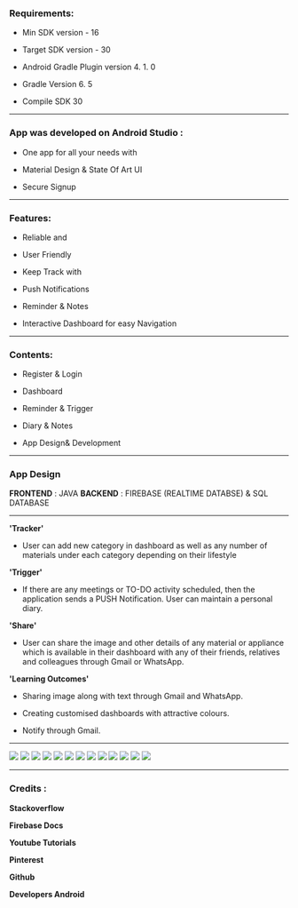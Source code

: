 
### Requirements:
- Min SDK version - 16

- Target SDK version - 30

- Android Gradle Plugin version 4. 1. 0

- Gradle Version 6. 5

- Compile SDK 30
___

### App was developed on Android Studio :

- One app for all your needs with

- Material Design & State Of Art UI

- Secure Signup
___


### Features:

- Reliable and
- User Friendly

- Keep Track with

- Push Notifications

- Reminder & Notes

- Interactive Dashboard for easy Navigation
___

### Contents:

- Register & Login

- Dashboard

- Reminder & Trigger

- Diary & Notes

- App Design& Development

___


### App Design
**FRONTEND** : JAVA
**BACKEND** : FIREBASE (REALTIME DATABSE) & SQL DATABASE
___

**'Tracker'**
- User can add new category in dashboard as well as any number of materials under each category depending on their lifestyle

**'Trigger'**
- If there are any meetings or TO-DO activity scheduled, then the application sends a PUSH Notification. User can maintain a personal diary.

**'Share'**
- User can share the image and other details of any material or appliance which is available in their dashboard with any of their friends, relatives and colleagues through Gmail or WhatsApp.

**'Learning Outcomes'**

- Sharing image along with text through Gmail and WhatsApp.

- Creating customised dashboards with attractive colours.

- Notify through Gmail.
___


![](images/Intro.jpg)
![](images/Logo%20Design.jpg)
![](images/App%20Features.jpg)
![](images/Contents.jpg)
![](images/Login%20&%20Register.jpg)
![](images/Verification%20&%20Reset%20Password.jpg)
![](images/Login%20&%20Dashboard.jpg)
![](images/Tracker.jpg)
![](images/Sharing%20&%20Image%20Picker.jpg)
![](images/Notes.jpg)
![](images/Reminder.jpg)
![](images/Reminder%20Trigger.jpg)
![](images/App%20Design%20&%20Development.jpg)
___


### Credits :

**Stackoverflow**

**Firebase Docs**

**Youtube Tutorials**

**Pinterest**

**Github**

**Developers Android** 
